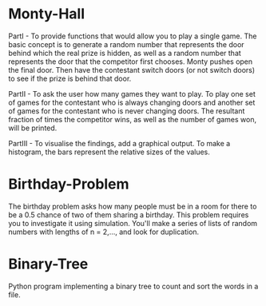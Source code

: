 # Monty-Hall

PartI - To provide functions that would allow you to play a single game. The basic concept is to generate a random number that represents the door behind which the real prize is hidden, as well as a random number that represents the door that the competitor first chooses. Monty pushes open the final door. Then have the contestant switch doors (or not switch doors) to see if the prize is behind that door.

PartII - To ask the user how many games they want to play. To play one set of games for the contestant who is always changing doors and another set of games for the contestant who is never changing doors. The resultant fraction of times the competitor wins, as well as the number of games won, will be printed.

PartIII - To visualise the findings, add a graphical output. To make a histogram, the bars represent the relative sizes of the values.


# Birthday-Problem

The birthday problem asks how many people must be in a room for there to be a 0.5 chance of two of them sharing a birthday. This problem requires you to investigate it using simulation. You'll make a series of lists of random numbers with lengths of n = 2,..., and look for duplication.

# Binary-Tree

Python program implementing a binary tree to count and sort the words in a file.
